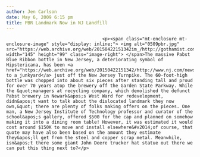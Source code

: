 ```yaml
---
author: Jen Carlson
date: May 6, 2009 6:15 pm
title: PBR Landmark Now in NJ Landfill
---
```


	
										<p><span class="mt-enclosure mt-enclosure-image" style="display: inline;"> <img alt="0509pbr.jpg" src="https://web.archive.org/web/20150422151342im_/http://gothamist.com/attachments/arts_jen/0509pbr.jpg" width="145" height="99" class="image-right"> </span>The massive Pabst Blue Ribbon bottle in New Jersey, a deteriorating symbol of Hipstericana, has been <a href="https://web.archive.org/web/20150422151342/http://www.nj.com/news/index.ssf/2009/05/pabst_blue_ribbon_bottle_resur.html">moved to a junkyard</a> just off the New Jersey Turnpike. The 60-foot-high bottle was chopped into about six pieces after standing tall and proud for over 70 years atop the brewery off the Garden State Parkway. While the &quot;managers at recycling company, which demolished the defunct Pabst brewery in Newark&apos;s West Ward for redevelopment, didn&apos;t want to talk about the dislocated landmark they now own,&quot; there are plenty of folks making offers on the pieces. One man, a New Jersey Institute of Technology professor and curator of the school&apos;s gallery, offered $500 for the cap and planned on somehow making it into a dining room table! However, it was estimated it would cost around $150K to move and install elsewhere&#x2014;of course, that quote may have also been based on the amount they estimate they&apos;ll get from the steel and copper scrap metal. Meanwhile, isn&apos;t there some giant John Deere trucker hat statue out there we can put this thing next to?</p>					
										
									
				
